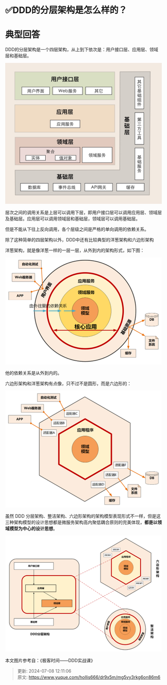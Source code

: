 # ✅DDD的分层架构是怎么样的？

# 典型回答


DDD的分层架构是一个四层架构，从上到下依次是：用户接口层、应用层、领域层和基础层。



![1685861039102-25f6a7a4-2c2a-4f05-a775-99079935332e.png](./img/QTCRdRRPTlkCd9Nf/1685861039102-25f6a7a4-2c2a-4f05-a775-99079935332e-055712.png)



层次之间的调用关系是上层可以调用下层，即用户接口层可以调用应用层、领域层及基础层。应用层可以调用领域层和基础层，领域层可以调用基础层。



但是不能从下往上反向调用，各个层级之间是严格的单向调用的依赖关系。



除了这种简单的四层架构以外，DDD中还有比较典型的洋葱架构和六边形架构



洋葱架构，就是像洋葱一样的一层一层，从外到内的架构形式，如下图：



![1685861299754-4524e227-7f8d-4f7f-b466-2d20fdea61a1.png](./img/QTCRdRRPTlkCd9Nf/1685861299754-4524e227-7f8d-4f7f-b466-2d20fdea61a1-616512.png)



他的依赖关系是从外到内的。



六边形架构和洋葱架构有点像，只不过不是圆形，而是六边形的：



![1685861346529-f22178f9-944f-4b3b-a9c3-4fc2ed9577ea.png](./img/QTCRdRRPTlkCd9Nf/1685861346529-f22178f9-944f-4b3b-a9c3-4fc2ed9577ea-896862.png)



虽然 DDD 分层架构、整洁架构、六边形架构的架构模型表现形式不一样，但是这三种架构模型的设计思想都是微服务架构高内聚低耦合原则的完美体现，**都是以领域模型为中心的设计思想**。



![1685861394105-ef041ab6-8d33-416b-9617-44a263ef1d62.png](./img/QTCRdRRPTlkCd9Nf/1685861394105-ef041ab6-8d33-416b-9617-44a263ef1d62-208270.png)





本文图片参考自：《极客时间——DDD实战课》



> 更新: 2024-07-08 12:11:06  
> 原文: <https://www.yuque.com/hollis666/dr9x5m/mg5vy3rkg6on86m6>
